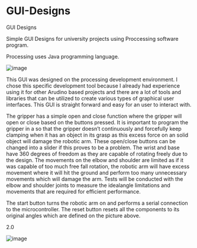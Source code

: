 # GUI-Designs
GUI Designs

Simple GUI Designs for university projects using Proccessing software program.

Processing uses Java programming language.

![image](https://user-images.githubusercontent.com/73975745/130543826-91f4dcd7-b6f0-4edc-9ebb-7b6759aac975.png)

This GUI was designed on the processing development environment. I chose this specific development tool because I already had experience using it for other Arudino based projects and there are a lot of tools and libraries that can be utilized to create various types of graphical user interfaces. This GUI is straight forward and easy for an user to interact with. 

The gripper has a simple open and close function where the gripper will open or close based on the buttons pressed. It is important to program the gripper in a so that the gripper doesn’t continuously and forcefully keep clamping when it has an object in its grasp as this excess force on an solid object will damage the robotic arm. These open/close buttons can be changed into a slider if this proves to be a problem. The wrist and base have 360 degrees of freedom as they are capable of rotating freely due to the design. The movements on the elbow and shoulder are limited as if it was capable of too much free fall rotation, the robotic arm will have excess movement where it will hit the ground and perform too many unnecessary movements which will damage the arm. Tests will be conducted with the elbow and shoulder joints to measure the idealangle limitations and movements that are required for efficient performance.

The start button turns the robotic arm on and performs a serial connection to the microcontroller. The reset button resets all the components to its original angles which are defined on the picture above.

2.0

![image](https://user-images.githubusercontent.com/73975745/130544222-92af5f03-479b-4896-b598-e5ff5a091015.png)

